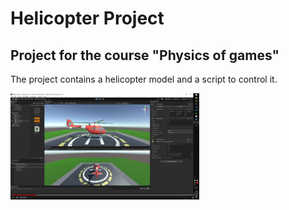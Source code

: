 # Helicopter Project
## Project for the course "Physics of games"
The project contains a helicopter model and a script to control it.

[<img src="ExternalData\Screenshot_2.png" width="60%">](https://youtu.be/yhCDYueeC_I)